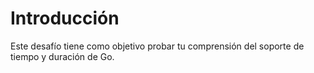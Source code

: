 # Introducción

Este desafío tiene como objetivo probar tu comprensión del soporte de tiempo y duración de Go.
